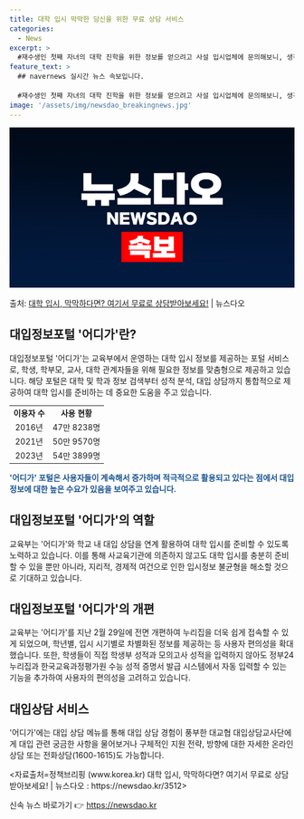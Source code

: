 ```yaml
---
title: 대학 입시 막막한 당신을 위한 무료 상담 서비스
categories:
  - News
excerpt: >
  #재수생인 첫째 자녀의 대학 진학을 위한 정보를 얻으려고 사설 입시업체에 문의해보니, 생각보다 많은 비용이 …
feature_text: >
  ## navernews 실시간 뉴스 속보입니다.

  #재수생인 첫째 자녀의 대학 진학을 위한 정보를 얻으려고 사설 입시업체에 문의해보니, 생각보다 많은 비용이 …
image: '/assets/img/newsdao_breakingnews.jpg'
---
```


![뉴스다오 속보](/assets/img/newsdao_breakingnews.jpg)

<p>출처: <a href="https://newsdao.kr/3512" rel="dofollow">대학 입시, 막막하다면? 여기서 무료로 상담받아보세요!</a> | 뉴스다오</p>

<h2 data-ke-size="size26">대입정보포털 '어디가'란?</h2>
<p data-ke-size="size16">대입정보포털 '어디가'는 교육부에서 운영하는 대학 입시 정보를 제공하는 포털 서비스로, 학생, 학부모, 교사, 대학 관계자들을 위해 필요한 정보를 맞춤형으로 제공하고 있습니다. 해당 포털은 대학 및 학과 정보 검색부터 성적 분석, 대입 상담까지 통합적으로 제공하여 대학 입시를 준비하는 데 중요한 도움을 주고 있습니다.</p>

<table>
  <tr>
    <td style="text-align: center; height: 17px;"><b>이용자 수</b></td>
    <td style="text-align: center; height: 17px;"><b>사용 현황</b></td>
  </tr>
  <tr>
    <td style="text-align: center; height: 17px;">2016년</td>
    <td style="text-align: center; height: 17px;">47만 8238명</td>
  </tr>
  <tr>
    <td style="text-align: center; height: 17px;">2021년</td>
    <td style="text-align: center; height: 17px;">50만 9570명</td>
  </tr>
  <tr>
    <td style="text-align: center; height: 17px;">2023년</td>
    <td style="text-align: center; height: 17px;">54만 3899명</td>
  </tr>
</table>

<b><span style="color: #1a5490;">'어디가' 포털은 사용자들이 계속해서 증가하며 적극적으로 활용되고 있다는 점에서 대입 정보에 대한 높은 수요가 있음을 보여주고 있습니다.</span></b>

<h2 data-ke-size="size26">대입정보포털 '어디가'의 역할</h2>
<p data-ke-size="size16">교육부는 '어디가'와 학교 내 대입 상담을 연계 활용하여 대학 입시를 준비할 수 있도록 노력하고 있습니다. 이를 통해 사교육기관에 의존하지 않고도 대학 입시를 충분히 준비할 수 있을 뿐만 아니라, 지리적, 경제적 여건으로 인한 입시정보 불균형을 해소할 것으로 기대하고 있습니다.</p>

<h2 data-ke-size="size26">대입정보포털 '어디가'의 개편</h2>
<p data-ke-size="size16">교육부는 '어디가'를 지난 2월 29일에 전면 개편하여 누리집을 더욱 쉽게 접속할 수 있게 되었으며, 학년별, 입시 시기별로 차별화된 정보를 제공하는 등 사용자 편의성을 확대했습니다. 또한, 학생들이 직접 학생부 성적과 모의고사 성적을 입력하지 않아도 정부24 누리집과 한국교육과정평가원 수능 성적 증명서 발급 시스템에서 자동 입력할 수 있는 기능을 추가하여 사용자의 편의성을 고려하고 있습니다.</p>

<h2 data-ke-size="size26">대입상담 서비스</h2>
<p data-ke-size="size16">'어디가'에는 대입 상담 메뉴를 통해 대입 상담 경험이 풍부한 대교협 대입상담교사단에게 대입 관련 궁금한 사항을 물어보거나 구체적인 지원 전략, 방향에 대한 자세한 온라인 상담 또는 전화상담(1600-1615)도 가능합니다.</p>

<p data-ke-size="size16">&lt;자료출처=정책브리핑 (www.korea.kr) 대학 입시, 막막하다면? 여기서 무료로 상담받아보세요! | 뉴스다오 : https://newsdao.kr/3512&gt;</p> 

신속 뉴스 바로가기 👉 <a href="https://newsdao.kr" rel="dofollow">https://newsdao.kr</a>


